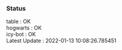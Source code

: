 ### Status


table : OK  
hogwarts : OK  
icy-bot : OK  
Latest Update : 2022-01-13 10:08:26.785451
